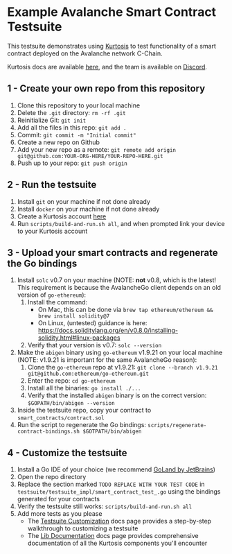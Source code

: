 Example Avalanche Smart Contract Testsuite
==========================================
This testsuite demonstrates using [Kurtosis](https://www.kurtosistech.com/) to test functionality of a smart contract deployed on the Avalanche network C-Chain. 

Kurtosis docs are available [here](https://docs.kurtosistech.com/), and the team is available on [Discord](https://discord.gg/6Jjp9c89z9).

1 - Create your own repo from this repository
---------------------------------------------
1. Clone this repository to your local machine
1. Delete the `.git` directory: `rm -rf .git`
1. Reinitialize Git: `git init`
1. Add all the files in this repo: `git add .`
1. Commit: `git commit -m "Initial commit"`
1. Create a new repo on Github
1. Add your new repo as a remote: `git remote add origin git@github.com:YOUR-ORG-HERE/YOUR-REPO-HERE.git`
1. Push up to your repo: `git push origin`

2 - Run the testsuite
---------------------
1. Install `git` on your machine if not done already
1. Install `docker` on your machine if not done already
1. Create a Kurtosis account [here](https://www.kurtosistech.com/sign-up)
1. Run `scripts/build-and-run.sh all`, and when prompted link your device to your Kurtosis account

3 - Upload your smart contracts and regenerate the Go bindings
--------------------------------------------------------------
1. Install `solc` v0.7 on your machine (NOTE: **not** v0.8, which is the latest! This requirement is because the AvalancheGo client depends on an old version of `go-ethereum`):
    1. Install the command:
        * On Mac, this can be done via `brew tap ethereum/ethereum && brew install solidity@7`
        * On Linux, (untested) guidance is here: https://docs.soliditylang.org/en/v0.8.0/installing-solidity.html#linux-packages
    1. Verify that your version is v0.7: `solc --version`
1. Make the `abigen` binary using `go-ethereum` v1.9.21 on your local machine (NOTE: v1.9.21 is important for the same AvalancheGo reason):
    1. Clone the `go-ethereum` repo at v1.9.21: `git clone --branch v1.9.21 git@github.com:ethereum/go-ethereum.git`
    1. Enter the repo: `cd go-ethereum`
    1. Install all the binaries: `go install ./...`
    1. Verify that the installed `abigen` binary is on the correct version: `$GOPATH/bin/abigen --version`
1. Inside the testsuite repo, copy your contract to `smart_contracts/contract.sol`
1. Run the script to regenerate the Go bindings: `scripts/regenerate-contract-bindings.sh $GOTPATH/bin/abigen`

4 - Customize the testsuite
---------------------------
1. Install a Go IDE of your choice (we recommend [GoLand by JetBrains](https://www.jetbrains.com/go/))
1. Open the repo directory
1. Replace the section marked `TODO REPLACE WITH YOUR TEST CODE` in `testsuite/testsuite_impl/smart_contract_test_.go` using the bindings generated for your contracts
1. Verify the testsuite still works: `scripts/build-and-run.sh all`
1. Add more tests as you please
    * The [Testsuite Customization](https://docs.kurtosistech.com/kurtosis-core/testsuite-customization) docs page provides a step-by-step walkthrough to customizing a testsuite
    * The [Lib Documentation](https://docs.kurtosistech.com/kurtosis-libs/lib-documentation) docs page provides comprehensive documentation of all the Kurtosis components you'll encounter
